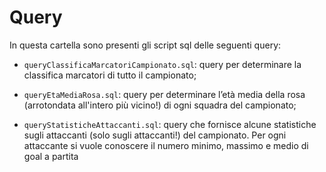 # Query
In questa cartella sono presenti gli script sql delle seguenti query:

- `queryClassificaMarcatoriCampionato.sql`: query per determinare la classifica marcatori di tutto il campionato;

- `queryEtaMediaRosa.sql`: query per determinare l’età media della rosa (arrotondata all'intero più vicino!) di ogni squadra del campionato;

- `queryStatisticheAttaccanti.sql`: query che fornisce alcune statistiche sugli attaccanti (solo sugli attaccanti!) del campionato. Per ogni attaccante
si vuole conoscere il numero minimo, massimo e medio di goal a partita
